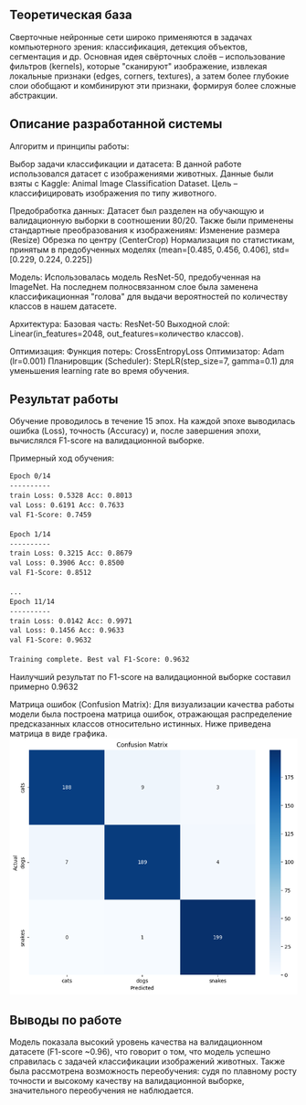## Теоретическая база
Сверточные нейронные сети широко применяются в задачах компьютерного зрения: классификация, детекция объектов, сегментация и др. 
Основная идея свёрточных слоёв – использование фильтров (kernels), которые "сканируют" изображение, извлекая локальные признаки (edges, corners, textures), 
а затем более глубокие слои обобщают и комбинируют эти признаки, формируя более сложные абстракции.

## Описание разработанной системы
Алгоритм и принципы работы:

Выбор задачи классификации и датасета:
В данной работе использовался датасет с изображениями животных. 
Данные были взяты с Kaggle: Animal Image Classification Dataset. 
Цель – классифицировать изображения по типу животного.

Предобработка данных:
Датасет был разделен на обучающую и валидационную выборки в соотношении 80/20. 
Также были применены стандартные преобразования к изображениям:
Изменение размера (Resize)
Обрезка по центру (CenterCrop)
Нормализация по статистикам, принятым в предобученных моделях (mean=[0.485, 0.456, 0.406], std=[0.229, 0.224, 0.225])

Модель:
Использовалась модель ResNet-50, предобученная на ImageNet. 
На последнем полносвязанном слое была заменена классификационная "голова" для выдачи вероятностей по количеству классов в нашем датасете.

Архитектура:
Базовая часть: ResNet-50
Выходной слой: Linear(in_features=2048, out_features=количество классов).

Оптимизация:
Функция потерь: CrossEntropyLoss
Оптимизатор: Adam (lr=0.001)
Планировщик (Scheduler): StepLR(step_size=7, gamma=0.1) для уменьшения learning rate во время обучения.

## Результат работы
Обучение проводилось в течение 15 эпох. На каждой эпохе выводилась ошибка (Loss), точность (Accuracy) и, после завершения эпохи, вычислялся F1-score на валидационной выборке.

Примерный ход обучения:
```bash
Epoch 0/14
----------
train Loss: 0.5328 Acc: 0.8013
val Loss: 0.6191 Acc: 0.7633
val F1-Score: 0.7459

Epoch 1/14
----------
train Loss: 0.3215 Acc: 0.8679
val Loss: 0.3906 Acc: 0.8500
val F1-Score: 0.8512

...
Epoch 11/14
----------
train Loss: 0.0142 Acc: 0.9971
val Loss: 0.1456 Acc: 0.9633
val F1-Score: 0.9632

Training complete. Best val F1-Score: 0.9632
```
Наилучший результат по F1-score на валидационной выборке составил примерно 0.9632

Матрица ошибок (Confusion Matrix):
Для визуализации качества работы модели была построена матрица ошибок, отражающая распределение предсказанных классов относительно истинных. Ниже приведена матрица в виде графика.
![plot](./confusion_matrix.png)


## Выводы по работе
Модель показала высокий уровень качества на валидационном датасете (F1-score ~0.96), что говорит о том, что модель успешно справилась с задачей классификации изображений животных. 
Также была рассмотрена возможность переобучения: судя по плавному росту точности и высокому качеству на валидационной выборке, значительного переобучения не наблюдается.
